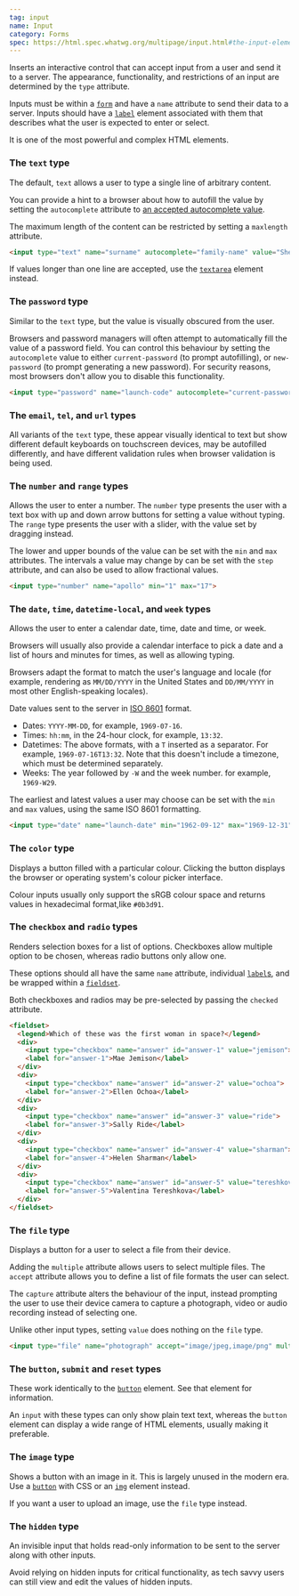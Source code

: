 ```yaml
---
tag: input
name: Input
category: Forms
spec: https://html.spec.whatwg.org/multipage/input.html#the-input-element
---
```


Inserts an interactive control that can accept input from a user and send it to a server. The appearance, functionality, and restrictions of an input are determined by the `type` attribute.

Inputs must be within a [`form`](#form) and have a `name` attribute to send their data to a server. Inputs should have a [`label`](#label) element associated with them that describes what the user is expected to enter or select.

It is one of the most powerful and complex HTML elements.

### The `text` type

The default, `text` allows a user to type a single line of arbitrary content.

You can provide a hint to a browser about how to autofill the value by setting the `autocomplete` attribute to [an accepted autocomplete value](https://developer.mozilla.org/en-US/docs/Web/HTML/Attributes/autocomplete#values).

The maximum length of the content can be restricted by setting a `maxlength` attribute.

<!-- prettier-ignore-start -->
```html
<input type="text" name="surname" autocomplete="family-name" value="Shepard">
```
<!-- prettier-ignore-end -->

If values longer than one line are accepted, use the [`textarea`](#textarea) element instead.

### The `password` type

Similar to the `text` type, but the value is visually obscured from the user.

Browsers and password managers will often attempt to automatically fill the value of a password field. You can control this behaviour by setting the `autocomplete` value to either `current-password` (to prompt autofilling), or `new-password` (to prompt generating a new password). For security reasons, most browsers don't allow you to disable this functionality.

<!-- prettier-ignore-start -->
```html
<input type="password" name="launch-code" autocomplete="current-password" value="hunter2">
```
<!-- prettier-ignore-end -->

### The `email`, `tel`, and `url` types

All variants of the `text` type, these appear visually identical to text but show different default keyboards on touchscreen devices, may be autofilled differently, and have different validation rules when browser validation is being used.

### The `number` and `range` types

Allows the user to enter a number. The `number` type presents the user with a text box with up and down arrow buttons for setting a value without typing. The `range` type presents the user with a slider, with the value set by dragging instead.

The lower and upper bounds of the value can be set with the `min` and `max` attributes. The intervals a value may change by can be set with the `step` attribute, and can also be used to allow fractional values.

<!-- prettier-ignore-start -->
```html
<input type="number" name="apollo" min="1" max="17">
```
<!-- prettier-ignore-end -->

### The `date`, `time`, `datetime-local`, and `week` types

Allows the user to enter a calendar date, time, date and time, or week.

Browsers will usually also provide a calendar interface to pick a date and a list of hours and minutes for times, as well as allowing typing.

Browsers adapt the format to match the user's language and locale (for example, rendering as `MM/DD/YYYY` in the United States and `DD/MM/YYYY` in most other English-speaking locales).

Date values sent to the server in [ISO 8601](https://en.wikipedia.org/wiki/ISO_8601) format.

- Dates: `YYYY-MM-DD`, for example, `1969-07-16`.
- Times: `hh:mm`, in the 24-hour clock, for example, `13:32`.
- Datetimes: The above formats, with a `T` inserted as a separator. For example, `1969-07-16T13:32`. Note that this doesn't include a timezone, which must be determined separately.
- Weeks: The year followed by `-W` and the week number. for example, `1969-W29`.

The earliest and latest values a user may choose can be set with the `min` and `max` values, using the same ISO 8601 formatting.

<!-- prettier-ignore-start -->
```html
<input type="date" name="launch-date" min="1962-09-12" max="1969-12-31">
```
<!-- prettier-ignore-end -->

### The `color` type

Displays a button filled with a particular colour. Clicking the button displays the browser or operating system's colour picker interface.

Colour inputs usually only support the sRGB colour space and returns values in hexadecimal format,like `#0b3d91`.

### The `checkbox` and `radio` types

Renders selection boxes for a list of options. Checkboxes allow multiple option to be chosen, whereas radio buttons only allow one.

These options should all have the same `name` attribute, individual [`label`s](#label), and be wrapped within a [`fieldset`](#fieldset).

Both checkboxes and radios may be pre-selected by passing the `checked` attribute.

<!-- prettier-ignore-start -->
```html
<fieldset>
  <legend>Which of these was the first woman in space?</legend>
  <div>
    <input type="checkbox" name="answer" id="answer-1" value="jemison">
    <label for="answer-1">Mae Jemison</label>
  </div>
  <div>
    <input type="checkbox" name="answer" id="answer-2" value="ochoa">
    <label for="answer-2">Ellen Ochoa</label>
  </div>
  <div>
    <input type="checkbox" name="answer" id="answer-3" value="ride">
    <label for="answer-3">Sally Ride</label>
  </div>
  <div>
    <input type="checkbox" name="answer" id="answer-4" value="sharman">
    <label for="answer-4">Helen Sharman</label>
  </div>
  <div>
    <input type="checkbox" name="answer" id="answer-5" value="tereshkova">
    <label for="answer-5">Valentina Tereshkova</label>
  </div>
</fieldset>
```
<!-- prettier-ignore-end -->

### The `file` type

Displays a button for a user to select a file from their device.

Adding the `multiple` attribute allows users to select multiple files. The `accept` attribute allows you to define a list of file formats the user can select.

The `capture` attribute alters the behaviour of the input, instead prompting the user to use their device camera to capture a photograph, video or audio recording instead of selecting one.

Unlike other input types, setting `value` does nothing on the `file` type.

<!-- prettier-ignore-start -->
```html
<input type="file" name="photograph" accept="image/jpeg,image/png" multiple>
```
<!-- prettier-ignore-end -->

### The `button`, `submit` and `reset` types

These work identically to the [`button`](#button) element. See that element for information.

An `input` with these types can only show plain text text, whereas the `button` element can display a wide range of HTML elements, usually making it preferable.

### The `image` type

Shows a button with an image in it. This is largely unused in the modern era. Use a [`button`](#button) with CSS or an [`img`](#img) element instead.

If you want a user to upload an image, use the `file` type instead.

### The `hidden` type

An invisible input that holds read-only information to be sent to the server along with other inputs.

Avoid relying on hidden inputs for critical functionality, as tech savvy users can still view and edit the values of hidden inputs.
